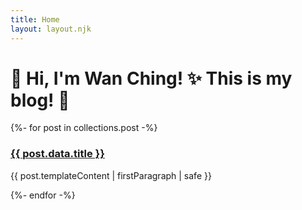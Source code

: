 ```yaml
---
title: Home
layout: layout.njk
---
```


<h1>👋 Hi, I'm Wan Ching! ✨ This is my blog! 📝</h1>
<div class="post-list">
{%- for post in collections.post -%}
  <div class="mb-4 post-preview p-3 rounded shadow-sm bg-white">
    <h3><a href="{{ post.url }}">{{ post.data.title }}</a></h3>
    <p>{{ post.templateContent | firstParagraph | safe }}</p>
  </div>
{%- endfor -%}
</div>
